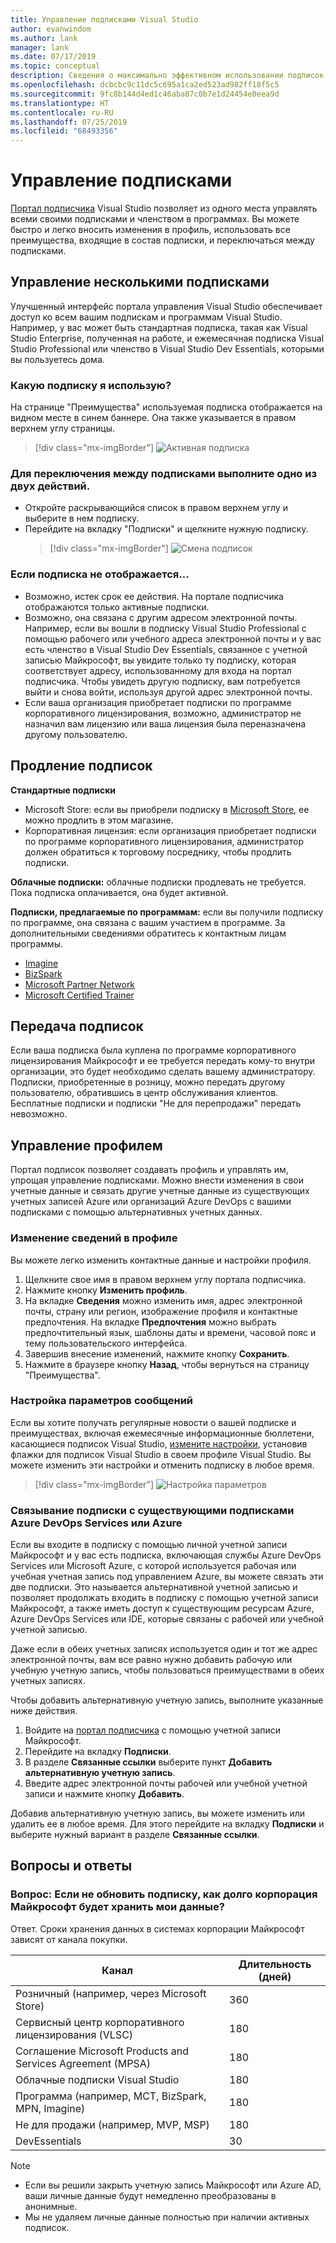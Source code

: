 ```yaml
---
title: Управление подписками Visual Studio
author: evanwindom
ms.author: lank
manager: lank
ms.date: 07/17/2019
ms.topic: conceptual
description: Сведения о максимально эффективном использовании подписок Visual Studio
ms.openlocfilehash: dcbcbc9c11dc5c695a1ca2ed523ad982ff18f5c5
ms.sourcegitcommit: 9fc8b144d4ed1c46aba87c0b7e1d24454e0eea9d
ms.translationtype: HT
ms.contentlocale: ru-RU
ms.lasthandoff: 07/25/2019
ms.locfileid: "68493356"
---
```

# <a name="managing-subscriptions"></a>Управление подписками

[Портал подписчика](https://my.visualstudio.com) Visual Studio позволяет из одного места управлять всеми своими подписками и членством в программах. Вы можете быстро и легко вносить изменения в профиль, использовать все преимущества, входящие в состав подписки, и переключаться между подписками.

## <a name="managing-multiple-subscriptions"></a>Управление несколькими подписками

Улучшенный интерфейс портала управления Visual Studio обеспечивает доступ ко всем вашим подпискам и программам Visual Studio. Например, у вас может быть стандартная подписка, такая как Visual Studio Enterprise, полученная на работе, и ежемесячная подписка Visual Studio Professional или членство в Visual Studio Dev Essentials, которыми вы пользуетесь дома.

### <a name="which-subscription-am-i-using"></a>Какую подписку я использую?

На странице "Преимущества" используемая подписка отображается на видном месте в синем баннере. Она также указывается в правом верхнем углу страницы.
> [!div class="mx-imgBorder"]
> ![Активная подписка](_img/manage-vs-subscriptions/current-subscription-cropped.png)

### <a name="to-switch-between-subscriptions-you-can"></a>Для переключения между подписками выполните одно из двух действий.

- Откройте раскрывающийся список в правом верхнем углу и выберите в нем подписку.
- Перейдите на вкладку "Подписки" и щелкните нужную подписку.
  > [!div class="mx-imgBorder"]
  > ![Смена подписок](_img/manage-vs-subscriptions/change-subscription-resized.png)

### <a name="if-your-subscription-is-not-visible"></a>Если подписка не отображается...

- Возможно, истек срок ее действия. На портале подписчика отображаются только активные подписки.
- Возможно, она связана с другим адресом электронной почты. Например, если вы вошли в подписку Visual Studio Professional с помощью рабочего или учебного адреса электронной почты и у вас есть членство в Visual Studio Dev Essentials, связанное с учетной записью Майкрософт, вы увидите только ту подписку, которая соответствует адресу, использованному для входа на портал подписчика. Чтобы увидеть другую подписку, вам потребуется выйти и снова войти, используя другой адрес электронной почты.
- Если ваша организация приобретает подписки по программе корпоративного лицензирования, возможно, администратор не назначил вам лицензию или ваша лицензия была переназначена другому пользователю.

## <a name="renewing-my-subscriptions"></a>Продление подписок

**Стандартные подписки**
- Microsoft Store: если вы приобрели подписку в [Microsoft Store](http://www.microsoft.com/store), ее можно продлить в этом магазине.
- Корпоративная лицензия:  если организация приобретает подписки по программе корпоративного лицензирования, администратор должен обратиться к торговому посреднику, чтобы продлить подписки.

**Облачные подписки:**  облачные подписки продлевать не требуется. Пока подписка оплачивается, она будет активной.

**Подписки, предлагаемые по программам:**  если вы получили подписку по программе, она связана с вашим участием в программе. За дополнительными сведениями обратитесь к контактным лицам программы.

- [Imagine](https://imagine.microsoft.com/about)
- [BizSpark](https://bizspark.microsoft.com/About/Offers)
- [Microsoft Partner Network](https://partner.microsoft.com)
- [Microsoft Certified Trainer](https://www.microsoft.com/learning/mct-certification.aspx)

## <a name="transferring-subscriptions"></a>Передача подписок

Если ваша подписка была куплена по программе корпоративного лицензирования Майкрософт и ее требуется передать кому-то внутри организации, это будет необходимо сделать вашему администратору.
Подписки, приобретенные в розницу, можно передать другому пользователю, обратившись в центр обслуживания клиентов. Бесплатные подписки и подписки "Не для перепродажи" передать невозможно.

## <a name="managing-my-profile"></a>Управление профилем

Портал подписок позволяет создавать профиль и управлять им, упрощая управление подписками. Можно внести изменения в свои учетные данные и связать другие учетные данные из существующих учетных записей Azure или организаций Azure DevOps с вашими подписками с помощью альтернативных учетных данных.

### <a name="changing-profile-information"></a>Изменение сведений в профиле

Вы можете легко изменить контактные данные и настройки профиля.

1. Щелкните свое имя в правом верхнем углу портала подписчика.
2. Нажмите кнопку **Изменить профиль**.
3. На вкладке **Сведения** можно изменить имя, адрес электронной почты, страну или регион, изображение профиля и контактные предпочтения. На вкладке **Предпочтения** можно выбрать предпочтительный язык, шаблоны даты и времени, часовой пояс и тему пользовательского интерфейса.
4. Завершив внесение изменений, нажмите кнопку **Сохранить**.
5. Нажмите в браузере кнопку **Назад**, чтобы вернуться на страницу "Преимущества".

### <a name="setting-communications-preferences"></a>Настройка параметров сообщений
Если вы хотите получать регулярные новости о вашей подписке и преимуществах, включая ежемесячные информационные бюллетени, касающиеся подписок Visual Studio, [измените настройки](https://app.vsaex.visualstudio.com/me?workflowID=devprogram&tab=edit), установив флажки для подписок Visual Studio в своем профиле Visual Studio. Вы можете изменить эти настройки и отменить подписку в любое время. 

   > [!div class="mx-imgBorder"]
   > ![Настройка параметров](_img/manage-vs-subscriptions/change-prefs.png)
   
### <a name="linking-my-subscription-to-existing-azure-devops-services-or-azure-subscriptions"></a>Связывание подписки с существующими подписками Azure DevOps Services или Azure
Если вы входите в подписку с помощью личной учетной записи Майкрософт и у вас есть подписка, включающая службы Azure DevOps Services или Microsoft Azure, с которой используется рабочая или учебная учетная запись под управлением Azure, вы можете связать эти две подписки. Это называется альтернативной учетной записью и позволяет продолжать входить в подписку с помощью учетной записи Майкрософт, а также иметь доступ к существующим ресурсам Azure, Azure DevOps Services или IDE, которые связаны с рабочей или учебной учетной записью.

Даже если в обеих учетных записях используется один и тот же адрес электронной почты, вам все равно нужно добавить рабочую или учебную учетную запись, чтобы пользоваться преимуществами в обеих учетных записях.

Чтобы добавить альтернативную учетную запись, выполните указанные ниже действия.

1. Войдите на [портал подписчика](https://my.visualstudio.com?wt.mc_id=o~msft~docs) с помощью учетной записи Майкрософт.
2. Перейдите на вкладку **Подписки**.
3. В разделе **Связанные ссылки** выберите пункт **Добавить альтернативную учетную запись**.
4. Введите адрес электронной почты рабочей или учебной учетной записи и нажмите кнопку **Добавить**.

Добавив альтернативную учетную запись, вы можете изменить или удалить ее в любое время. Для этого перейдите на вкладку **Подписки** и выберите нужный вариант в разделе **Связанные ссылки**.

## <a name="frequently-asked-questions"></a>Вопросы и ответы

### <a name="q-if-i-do-not-renew-my-subscription-how-long-will-microsoft-keep-my-data"></a>Вопрос: Если не обновить подписку, как долго корпорация Майкрософт будет хранить мои данные?
Ответ. Сроки хранения данных в системах корпорации Майкрософт зависят от канала покупки.

| Канал                                                | Длительность (дней) |
|--------------------------------------------------------|-----------------|
|    Розничный (например, через Microsoft Store)               |    360          |
|    Сервисный центр корпоративного лицензирования (VLSC)              |    180          |
|    Соглашение Microsoft Products and Services Agreement (MPSA)    |    180          |
|    Облачные подписки Visual Studio                   |    180          |
|    Программа (например, MCT, BizSpark, MPN, Imagine)          |    180          |
|    Не для продажи (например, MVP, MSP)                      |    180          |
|    DevEssentials                                       |    30           |

> [!NOTE]
> - Если вы решили закрыть учетную запись Майкрософт или Azure AD, ваши личные данные будут немедленно преобразованы в анонимные.
> - Мы не удаляем личные данные полностью при наличии активных подписок.
